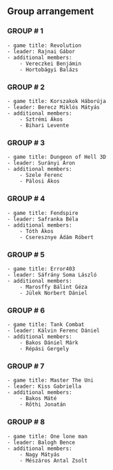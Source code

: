 ## Group arrangement

### GROUP # 1
    - game title: Revolution
    - leader: Rajnai Gábor
    - additional members:
        - Vereczkei Benjámin
        - Hortobágyi Balázs

### GROUP # 2
    - game title: Korszakok Háborúja
    - leader: Berecz Miklós Mátyás
    - additional members:
        - Sztrémi Ákos
        - Bihari Levente

### GROUP # 3
    - game title: Dungeon of Hell 3D
    - leader: Surányi Áron
    - additional members:
        - Szele Ferenc
        - Pálosi Ákos

### GROUP # 4
    - game title: Fendspire
    - leader: Safranka Béla
    - additional members:
        - Tóth Ákos
        - Cseresznye Ádám Róbert

### GROUP # 5
    - game title: Error403
    - leader: Sáfrány Soma László
    - additional members:
        - Marosffy Bálint Géza
        - Jülek Norbert Dániel

### GROUP # 6
    - game title: Tank Combat
    - leader: Kálvin Ferenc Dániel
    - additional members:
        - Bakos Dániel Márk
        - Répási Gergely

### GROUP # 7
    - game title: Master The Uni
    - leader: Kiss Gabriella
    - additional members:
        - Bakos Máté
        - Rőthi Jonatán

### GROUP # 8
    - game title: One lone man
    - leader: Balogh Bence
    - additional members:
        - Nagy Mátyás
        - Mészáros Antal Zsolt
